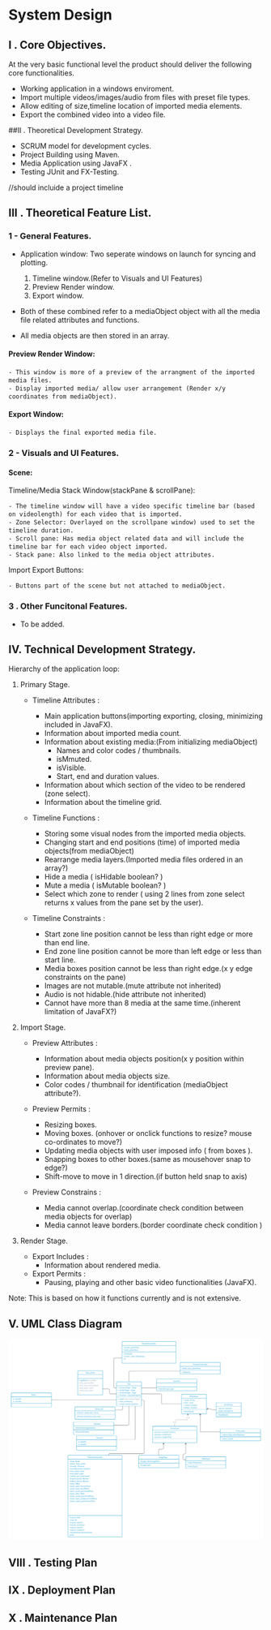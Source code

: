 # System Design

## I . Core Objectives.

At the very basic functional level the product should deliver the following core functionalities.

- Working application in a windows enviroment.
- Import multiple videos/images/audio from files with preset file types.
- Allow editing of size,timeline location of imported media elements.
- Export the combined video into a video file.


##II . Theoretical Development Strategy.

- SCRUM model for development cycles.
- Project Building using Maven.
- Media Application using JavaFX .
- Testing JUnit and FX-Testing.

//should incluide a project timeline


## III . Theoretical Feature List.

### 1 - General Features.

- Application window: Two seperate windows on launch for syncing and plotting.
	1. Timeline window.(Refer to Visuals and UI Features)
	2. Preview Render window.
	3. Export window.
	
- Both of these combined refer to a mediaObject object with all the media file related attributes and functions.

- All media objects are then stored in an array.
	
#### Preview Render Window: 

	- This window is more of a preview of the arrangment of the imported media files.
	- Display imported media/ allow user arrangement (Render x/y coordinates from mediaObject).
	
#### Export Window:

	- Displays the final exported media file.
	
### 2 - Visuals and UI Features.

#### Scene:

Timeline/Media Stack Window(stackPane & scrollPane): 

	- The timeline window will have a video specific timeline bar (based on videolength) for each video that is imported.
	- Zone Selector: Overlayed on the scrollpane window) used to set the timeline duration.
	- Scroll pane: Has media object related data and will include the timeline bar for each video object imported.
	- Stack pane: Also linked to the media object attributes.
	
Import Export Buttons:
	
	- Buttons part of the scene but not attached to mediaObject.

### 3 . Other Funcitonal Features.

- To be added.

## IV. Technical Development Strategy.

Hierarchy of the application loop:

1. Primary Stage.

	- Timeline Attributes : 
		- Main application buttons(importing exporting, closing, minimizing  included in JavaFX).
		- Information about imported media count.
		- Information about existing media:(From initializing mediaObject)
			- Names and color codes / thumbnails.
			- isMmuted.
			- isVisible.
			- Start, end and duration values.
		- Information about which section of the video to be rendered (zone select).
		- Information about the timeline grid.
		
	- Timeline Functions :
		- Storing some visual nodes from the imported media objects.
		- Changing start and end positions (time) of imported media objects(from mediaObject)
		- Rearrange media layers.(Imported media files ordered in an array?)
		- Hide a media ( isHidable boolean? )
		- Mute a media ( isMutable boolean? )
		- Select which zone to render ( using 2 lines from zone select returns x values from the pane set by the user).
		
	- Timeline Constraints :
		- Start zone line position cannot be less than right edge or more than end line.
		- End zone line position cannot be more than left edge or less than start line.
		- Media boxes position cannot be less than right edge.(x y edge constraints on the pane)
		- Images are not mutable.(mute attribute not inherited)
		- Audio is not hidable.(hide attribute not inherited)
		- Cannot have more than 8 media at the same time.(inherent limitation of JavaFX?)
		
2. Import Stage.

	- Preview Attributes :
		- Information about media objects position(x y position within preview pane).
		- Information about media objects size.
		- Color codes / thumbnail for identification (mediaObject attribute?).
		
	- Preview Permits :
		- Resizing boxes.
		- Moving boxes. (onhover or onclick functions to resize? mouse co-ordinates to move?)
		- Updating media objects with user imposed info ( from boxes ).
		- Snapping boxes to other boxes.(same as mousehover snap to edge?)
		- Shift-move to move in 1 direction.(if button held snap to axis)
		
	- Preview Constrains :
		- Media cannot overlap.(coordinate check condition between media objects for overlap)
		- Media cannot leave borders.(border coordinate check condition )
	

3. Render Stage.

	- Export Includes :
		- Information about rendered media.
	- Export Permits :
		- Pausing, playing and other basic video functionalities (JavaFX).

Note: This is based on how it functions currently and is not extensive.

## V. UML Class Diagram

![back](/resources/images/UML_Class_Diagram.png)


## VIII . Testing Plan



## IX . Deployment Plan

## X . Maintenance Plan
